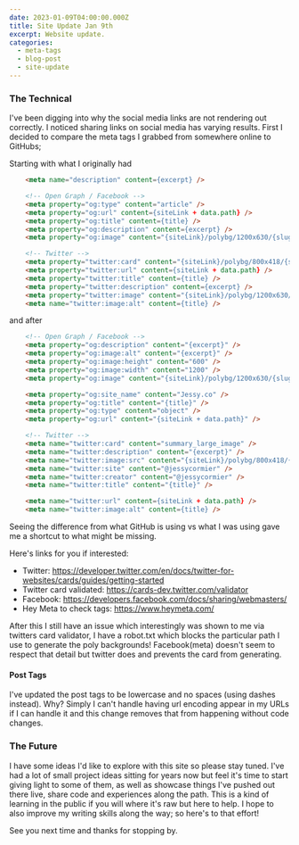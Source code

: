 ```yaml
---
date: 2023-01-09T04:00:00.000Z
title: Site Update Jan 9th
excerpt: Website update.
categories:
  - meta-tags
  - blog-post
  - site-update
---
```


### The Technical 

I've been digging into why the social media links are not rendering out correctly.
I noticed sharing links on social media has varying results. 
First I decided to compare the meta tags I grabbed from somewhere online to GitHubs;

Starting with what I originally had

```html
	<meta name="description" content={excerpt} />

	<!-- Open Graph / Facebook -->
	<meta property="og:type" content="article" />
	<meta property="og:url" content={siteLink + data.path} />
	<meta property="og:title" content={title} />
	<meta property="og:description" content={excerpt} />
	<meta property="og:image" content="{siteLink}/polybg/1200x630/{slugify(title)}.svg" />

	<!-- Twitter -->
	<meta property="twitter:card" content="{siteLink}/polybg/800x418/{slugify(title)}.svg" />
	<meta property="twitter:url" content={siteLink + data.path} />
	<meta property="twitter:title" content={title} />
	<meta property="twitter:description" content={excerpt} />
	<meta property="twitter:image" content="{siteLink}/polybg/1200x630/{slugify(title)}.svg" />
	<meta name="twitter:image:alt" content={title} />
```

and after

```html
    <!-- Open Graph / Facebook -->
	<meta property="og:description" content="{excerpt}" />
	<meta property="og:image:alt" content="{excerpt}" />
	<meta property="og:image:height" content="600" />
	<meta property="og:image:width" content="1200" />
    <meta property="og:image" content="{siteLink}/polybg/1200x630/{slugify(title)}.svg" />

    <meta property="og:site_name" content="Jessy.co" />
	<meta property="og:title" content="{title}" />
	<meta property="og:type" content="object" />
	<meta property="og:url" content="{siteLink + data.path}" />

    <!-- Twitter -->
    <meta name="twitter:card" content="summary_large_image" />
	<meta name="twitter:description" content="{excerpt}" />
	<meta name="twitter:image:src" content="{siteLink}/polybg/800x418/{slugify(title)}.svg" />
	<meta name="twitter:site" content="@jessycormier" />
	<meta name="twitter:creator" content="@jessycormier" />
	<meta name="twitter:title" content="{title}" />

	<meta name="twitter:url" content={siteLink + data.path} />
	<meta name="twitter:image:alt" content={title} />
```

Seeing the difference from what GitHub is using vs what I was using gave me a shortcut to what might be missing.

Here's links for you if interested: 
- Twitter: https://developer.twitter.com/en/docs/twitter-for-websites/cards/guides/getting-started
- Twitter card validated: https://cards-dev.twitter.com/validator
- Facebook: https://developers.facebook.com/docs/sharing/webmasters/
- Hey Meta to check tags: https://www.heymeta.com/


After this I still have an issue which interestingly was shown to me via twitters card validator, I have a robot.txt which blocks the particular path I use to generate the poly backgrounds!
Facebook(meta) doesn't seem to respect that detail but twitter does and prevents the card from generating.

#### Post Tags

I've updated the post tags to be lowercase and no spaces (using dashes instead).
Why? Simply I can't handle having url encoding appear in my URLs if I can handle it and this change removes that from happening without code changes.

### The Future

I have some ideas I'd like to explore with this site so please stay tuned.
I've had a lot of small project ideas sitting for years now but feel it's time to start giving light to some of them, as well as showcase things I've pushed out there live, share code and experiences along the path.
This is a kind of learning in the public if you will where it's raw but here to help. I hope to also improve my writing skills along the way; so here's to that effort! 

See you next time and thanks for stopping by.
